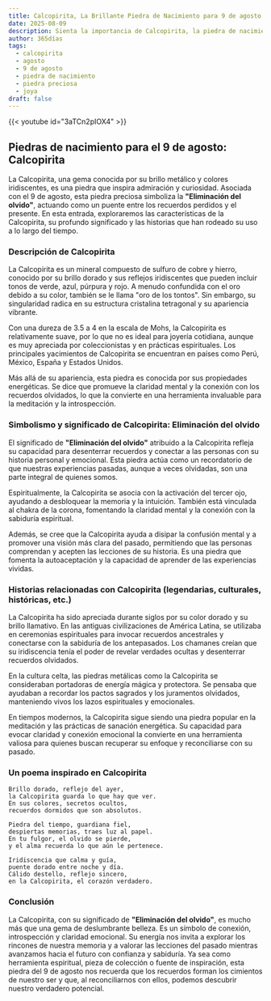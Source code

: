 ```yaml
---
title: Calcopirita, La Brillante Piedra de Nacimiento para 9 de agosto
date: 2025-08-09
description: Sienta la importancia de Calcopirita, la piedra de nacimiento de 9 de agosto que simboliza Eliminación del olvido. Deje que su belleza y significado iluminen su día.
author: 365días
tags:
  - calcopirita
  - agosto
  - 9 de agosto
  - piedra de nacimiento
  - piedra preciosa
  - joya
draft: false
---
```


{{< youtube id="3aTCn2pIOX4" >}}

## Piedras de nacimiento para el 9 de agosto: Calcopirita

La Calcopirita, una gema conocida por su brillo metálico y colores iridiscentes, es una piedra que inspira admiración y curiosidad. Asociada con el 9 de agosto, esta piedra preciosa simboliza la **"Eliminación del olvido"**, actuando como un puente entre los recuerdos perdidos y el presente. En esta entrada, exploraremos las características de la Calcopirita, su profundo significado y las historias que han rodeado su uso a lo largo del tiempo.

### Descripción de Calcopirita

La Calcopirita es un mineral compuesto de sulfuro de cobre y hierro, conocido por su brillo dorado y sus reflejos iridiscentes que pueden incluir tonos de verde, azul, púrpura y rojo. A menudo confundida con el oro debido a su color, también se le llama "oro de los tontos". Sin embargo, su singularidad radica en su estructura cristalina tetragonal y su apariencia vibrante.

Con una dureza de 3.5 a 4 en la escala de Mohs, la Calcopirita es relativamente suave, por lo que no es ideal para joyería cotidiana, aunque es muy apreciada por coleccionistas y en prácticas espirituales. Los principales yacimientos de Calcopirita se encuentran en países como Perú, México, España y Estados Unidos.

Más allá de su apariencia, esta piedra es conocida por sus propiedades energéticas. Se dice que promueve la claridad mental y la conexión con los recuerdos olvidados, lo que la convierte en una herramienta invaluable para la meditación y la introspección.

### Simbolismo y significado de Calcopirita: Eliminación del olvido

El significado de **"Eliminación del olvido"** atribuido a la Calcopirita refleja su capacidad para desenterrar recuerdos y conectar a las personas con su historia personal y emocional. Esta piedra actúa como un recordatorio de que nuestras experiencias pasadas, aunque a veces olvidadas, son una parte integral de quienes somos.

Espiritualmente, la Calcopirita se asocia con la activación del tercer ojo, ayudando a desbloquear la memoria y la intuición. También está vinculada al chakra de la corona, fomentando la claridad mental y la conexión con la sabiduría espiritual.

Además, se cree que la Calcopirita ayuda a disipar la confusión mental y a promover una visión más clara del pasado, permitiendo que las personas comprendan y acepten las lecciones de su historia. Es una piedra que fomenta la autoaceptación y la capacidad de aprender de las experiencias vividas.

### Historias relacionadas con Calcopirita (legendarias, culturales, históricas, etc.)

La Calcopirita ha sido apreciada durante siglos por su color dorado y su brillo llamativo. En las antiguas civilizaciones de América Latina, se utilizaba en ceremonias espirituales para invocar recuerdos ancestrales y conectarse con la sabiduría de los antepasados. Los chamanes creían que su iridiscencia tenía el poder de revelar verdades ocultas y desenterrar recuerdos olvidados.

En la cultura celta, las piedras metálicas como la Calcopirita se consideraban portadoras de energía mágica y protectora. Se pensaba que ayudaban a recordar los pactos sagrados y los juramentos olvidados, manteniendo vivos los lazos espirituales y emocionales.

En tiempos modernos, la Calcopirita sigue siendo una piedra popular en la meditación y las prácticas de sanación energética. Su capacidad para evocar claridad y conexión emocional la convierte en una herramienta valiosa para quienes buscan recuperar su enfoque y reconciliarse con su pasado.

### Un poema inspirado en Calcopirita

```
Brillo dorado, reflejo del ayer,  
la Calcopirita guarda lo que hay que ver.  
En sus colores, secretos ocultos,  
recuerdos dormidos que son absolutos.  

Piedra del tiempo, guardiana fiel,  
despiertas memorias, traes luz al papel.  
En tu fulgor, el olvido se pierde,  
y el alma recuerda lo que aún le pertenece.  

Iridiscencia que calma y guía,  
puente dorado entre noche y día.  
Cálido destello, reflejo sincero,  
en la Calcopirita, el corazón verdadero.  
```

### Conclusión

La Calcopirita, con su significado de **"Eliminación del olvido"**, es mucho más que una gema de deslumbrante belleza. Es un símbolo de conexión, introspección y claridad emocional. Su energía nos invita a explorar los rincones de nuestra memoria y a valorar las lecciones del pasado mientras avanzamos hacia el futuro con confianza y sabiduría. Ya sea como herramienta espiritual, pieza de colección o fuente de inspiración, esta piedra del 9 de agosto nos recuerda que los recuerdos forman los cimientos de nuestro ser y que, al reconciliarnos con ellos, podemos descubrir nuestro verdadero potencial.